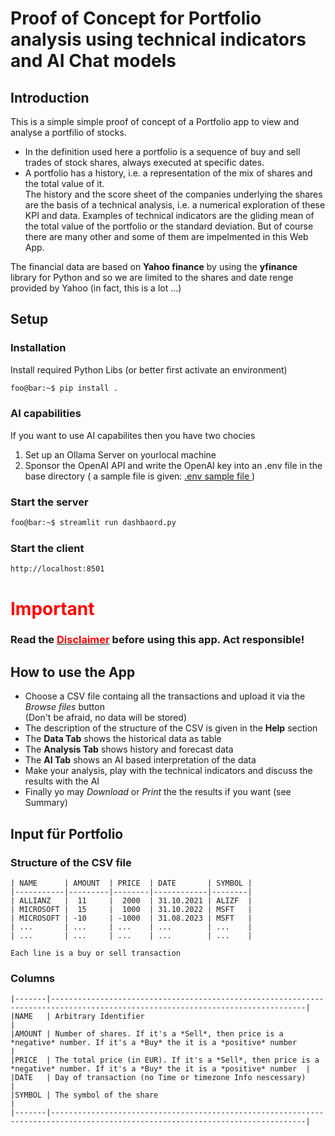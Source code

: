 # Proof of Concept for Portfolio analysis using technical indicators and AI Chat models

## Introduction
This is a simple simple proof of concept of a Portfolio app to view and analyse a portfilio of stocks. 
- In the definition used here a  portfolio is a sequence of buy and sell trades of stock shares, always executed at specific dates.
- A portfolio has a history, i.e. a representation of the mix of shares and the total value of it.  
The history and the score sheet of the companies underlying the shares are the basis of a technical analysis, i.e. a numerical exploration of these KPI and data.
Examples of technical indicators are the gliding mean of the total value of the portfolio or the standard deviation. But of course there are many other and some of them are impelmented in this Web App. 

The financial data are based on **Yahoo finance** by using the **yfinance** library for Python and so we are limited to the shares and date renge provided by Yahoo (in fact, this is a lot ...)


## Setup
### Installation
Install required Python Libs (or better first activate an environment)
```bash
foo@bar:~$ pip install .
```
### AI capabilities
If you want to use AI capabilites then you have two chocies
1. Set up an Ollama Server on yourlocal machine 
2. Sponsor the OpenAI API and write the OpenAI key into an .env file in the base directory ( a sample file is given: [.env sample file ](.env.sample))

### Start the server
```bash
foo@bar:~$ streamlit run dashbaord.py
```

### Start the client
```
http://localhost:8501
```

<!--CUT-->
# <span style="color: red">Important </span>
### Read the [<span style="color: red">Disclaimer</span>](Disclaimer.md) before using this app. Act responsible!

## How to use the App

* Choose a CSV file containg all the transactions and upload it via the *Browse files* button   
(Don't be afraid, no data will be stored)
* The description of the structure of the CSV is given in the **Help** section
* The **Data Tab** shows the historical data as table
* The **Analysis Tab** shows history and forecast data
* The **AI Tab** shows an AI based interpretation of the data 
* Make your analysis, play with the technical indicators and discuss the results with the AI
* Finally yo may *Download* or *Print* the the results if you want (see Summary)

## Input für Portfolio

### Structure of the CSV file  
    | NAME      | AMOUNT  | PRICE  | DATE       | SYMBOL | 
    |-----------|---------|--------|------------|--------|  
    | ALLIANZ   |  11     |  2000  | 31.10.2021 | ALIZF  |
    | MICROSOFT |  15     |  1000  | 31.10.2022 | MSFT   |
    | MICROSOFT | -10     | -1000  | 31.08.2023 | MSFT   |
    | ...       | ...     | ...    | ...        | ...    |
    | ...       | ...     | ...    | ...        | ...    |
    
    Each line is a buy or sell transaction

### Columns
    |-------|-------------------------------------------------------------------------------------------------------------------------------|
    |NAME   | Arbitrary Identifier                                                                                                          |
    |AMOUNT | Number of shares. If it's a *Sell*, then price is a *negative* number. If it's a *Buy* the it is a *positive* number          | 
    |PRICE  | The total price (in EUR). If it's a *Sell*, then price is a *negative* number. If it's a *Buy* the it is a *positive* number  |
    |DATE   | Day of transaction (no Time or timezone Info nescessary)                                                                      |
    |SYMBOL | The symbol of the share                                                                                                       |
    |-------|-------------------------------------------------------------------------------------------------------------------------------|
